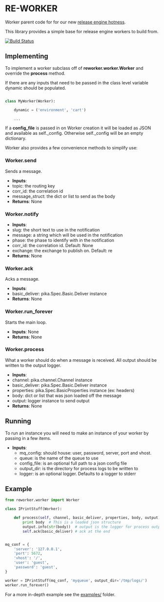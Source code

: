 # RE-WORKER
Worker parent code for for our new [release engine hotness](https://github.com/RHInception/?query=re-).

This library provides a simple base for release engine workers to build from.

[![Build Status](https://api.travis-ci.org/RHInception/re-worker.png)](https://travis-ci.org/RHInception/re-worker/)

## Implementing
To implement a worker subclass off of **reworker.worker.Worker** and override the **process** method.

If there are any inputs that need to be passed in the class level variable dynamic should be populated.

```python

class MyWorker(Worker):

    dynamic = ('environment', 'cart')

    ...
```

If a **config_file** is passed in on Worker creation it will be loaded as JSON and available as self.\_config. Otherwise self.\_config will be an empty dictionary.


Worker also provides a few convenience methods to simplify use:

### Worker.send
Sends a message.

* **Inputs**:
 * topic: the routing key
 * corr\_id: the correlation id
 * message\_struct: the dict or list to send as the body
* **Returns**: None

### Worker.notify

* **Inputs**:
 * slug: the short text to use in the notification
 * message: a string which will be used in the notification
 * phase: the phase to identify with in the notification
 * corr\_id: the correlation id. Default: None
 * exchange: the exchange to publish on. Default: re
* **Returns**: None

### Worker.ack
Acks a message.

* **Inputs**:
 * basic\_deliver: pika.Spec.Basic.Deliver instance
* **Returns**: None

### Worker.run\_forever
Starts the main loop.

* **Inputs**: None
* **Returns**: None

### Worker.process
What a worker should do when a message is received. All output
should be written to the output logger.

* **Inputs**:
 * channel: pika.channel.Channel instance
 * basic\_deliver: pika.Spec.Basic.Deliver instance
 * properties: pika.Spec.BasicProperties instance (ex: headers)
 * body: dict or list that was json loaded off the message
 * output: logger instance to send output
* **Returns**: None


## Running

To run an instance you will need to make an instance of your worker by passing in a few items.

* **Inputs**:
  * mq\_config: should house: user, password, server, port and vhost.
  * queue: is the name of the queue to use
  * config\_file: is an optional full path to a json config file
  * output\_dir: is the directory for process logs to be written to
  * logger: is an optional logger. Defaults to a logger to stderr


## Example

```python
from reworker.worker import Worker

class IPrintStuff(Worker):

    def process(self, channel, basic_deliver, properties, body, output):
        print body  # This is a loaded json structure
        output.info(str(body))  # output is the logger for process output
        self.ack(basic_deliver) # ack at the end


mq_conf = {
    'server': '127.0.0.1',
    'port': 5672,
    'vhost': '/',
    'user': 'guest',
    'password': 'guest',
}

worker = IPrintStuff(mq_conf, 'myqueue', output_dir='/tmp/logs/')
worker.run_forever()
```

For a more in-depth example see the [examples/](https://github.com/RHInception/re-worker/tree/master/examples) folder.
